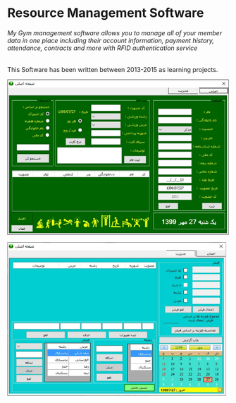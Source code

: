 # Resource Management Software


###### My Gym management software allows you to manage all of your member data in one place including their account information, payment history, attendance, contracts and more with RFID authentication service

This Software has been written between 2013-2015 as learning projects.


![image](mainpanel.jpg)

![image](managementpanel.jpg)
